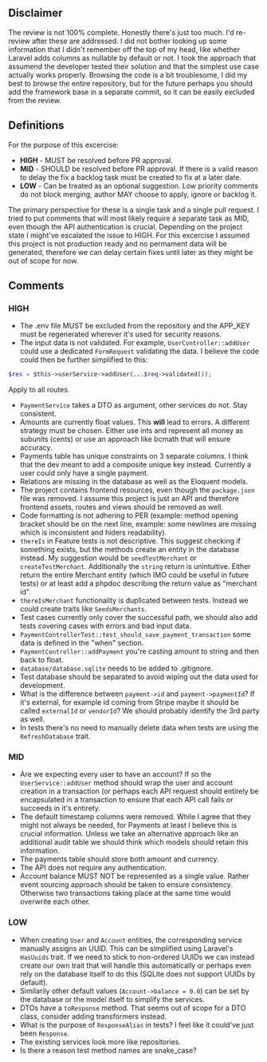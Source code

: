 ## Disclaimer
The review is not 100% complete. Honestly there's just too much. I'd re-review after these are addressed. I did not bother looking up some information that I didn't remember off the top of my head, like whether Laravel adds columns as nullable by default or not. I took the approach that assumend the developer tested their solution and that the simplest use case actually works properly. Browsing the code is a bit troublesome, I did my best to browse the entire repository, but for the future perhaps you should add the framework base in a separate commit, so it can be easily excluded from the review.

## Definitions
For the purpose of this excercise:
- **HIGH** - MUST be resolved before PR approval.
- **MID** - SHOULD be resolved before PR approval. If there is a valid reason to delay the fix a backlog task must be created to fix at a later date.
- **LOW** - Can be treated as an optional suggestion. Low priority comments do not block merging, author MAY choose to apply, ignore or backlog it.

The primary perspective for these is a single task and a single pull request.
I tried to put comments that will most likely require a separate task as MID, even though the API authentication is crucial. Depending on the project state I might've escalated the issue to HIGH. For this excercise I assumed this project is not production ready and no permament data will be generated, therefore we can delay certain fixes until later as they might be out of scope for now.

## Comments

### HIGH
- The .env file MUST be excluded from the repository and the APP_KEY must be regenerated wherever it's used for security reasons.
- The input data is not validated. For example, `UserController::addUser` could use a dedicated `FormRequest` validating the data. I believe the code could then be further simplified to this:
```php
$res = $this->userService->addUser(...$req->validated());
```
Apply to all routes.
- `PaymentService` takes a DTO as argument, other services do not. Stay consistent.
- Amounts are currently float values. This **will** lead to errors. A different strategy must be chosen. Either use ints and represent all money as subunits (cents) or use an approach like bcmath that will ensure accuracy.
- Payments table has unique constraints on 3 separate columns. I think that the dev meant to add a composite unique key instead. Currently a user could only have a single payment.
- Relations are missing in the database as well as the Eloquent models.
- The project contains frontend resources, even though the `package.json` file was removed. I assume this project is just an API and therefore frontend assets, routes and views should be removed as well.
- Code formatting is not adhering to PER (example: method opening bracket should be on the next line, example: some newlines are missing which is inconsistent and hiders readability).
- `thereIs` in Feature tests is not descriptive. This suggest checking if something exists, but the methods create an entity in the database instead. My suggestion would be `seedTestMerchant` or `createTestMerchant`. Additionally the `string` return is unintuitive. Either return the entire Merchant entity (which IMO could be useful in future tests) or at least add a phpdoc describing the return value as "merchant id".
- `thereIsMerchant` functionality is duplicated between tests. Instead we could create traits like `SeedsMerchants`.
- Test cases currently only cover the successful path, we should also add tests covering cases with errors and bad input data.
- `PaymentControllerTest::test_should_save_payment_transaction` some data is defined in the "when" section.
- `PaymentController::addPayment` you're casting amount to string and then back to float.
- `database/database.sqlite` needs to be added to .gitignore.
- Test database should be separated to avoid wiping out the data used for development.
- What is the difference between `payment->id` and `payment->paymentId`? If it's external, for example id coming from Stripe maybe it should be called `externalId` or `vendorId`? We should probably identify the 3rd party as well.
- In tests there's no need to manually delete data when tests are using the `RefreshDatabase` trait.

### MID
- Are we expecting every user to have an account? If so the `UserService::addUser` method should wrap the user and account creation in a transaction (or perhaps each API request should entirely be encapsulated in a transaction to ensure that each API call fails or succeeds in it's entirety.
- The default timestamp columns were removed. While I agree that they might not always be needed, for Payments at least I believe this is crucial information. Unless we take an alternative approach like an additional audit table we should think which models should retain this information.
- The payments table should store both amount and currency.
- The API does not require any authentication.
- Account balance MUST NOT be represented as a single value. Rather event sourcing approach should be taken to ensure consistency. Otherwise two transactions taking place at the same time would overwrite each other.

### LOW
- When creating `User` and `Account` entities, the corresponding service manually assigns an UUID. This can be simplified using Laravel's `HasUuids` trait. If we need to stick to non-ordered UUIDs we can instead create our own trait that will handle this automatically or perhaps even rely on the database itself to do this (SQLite does not support UUIDs by default).
- Similarily other default values (`Account->balance = 0.0`) can be set by the database or the model itself to simplify the services.
- DTOs have a `toResponse` method. That seems out of scope for a DTO class, consider adding transformers instead.
- What is the purpose of `ResponseAlias` in tests? I feel like it could've just been `Response`.
- The existing services look more like repositories.
- Is there a reason test method names are snake_case?
